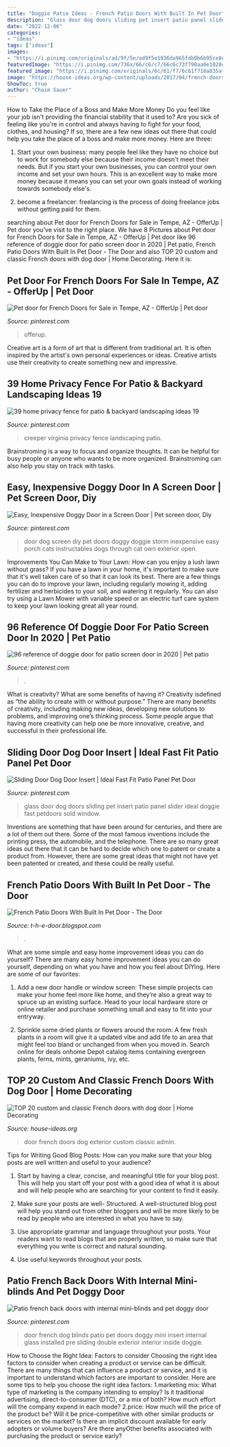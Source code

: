 ```yaml
---
title: "Doggie Patio Ideas - French Patio Doors With Built In Pet Door"
description: "Glass door dog doors sliding pet insert patio panel slider ideal doggie fast petdoors sold window"
date: "2022-12-06"
categories:
- "ideas"
tags: ["ideas"]
images:
- "https://i.pinimg.com/originals/ad/9f/5e/ad9f5e1936da965fdb0b6b95ce8e3c8b.jpg"
featuredImage: "https://i.pinimg.com/736x/66/c6/c7/66c6c73f790aa0e1028c08174cab60ad.jpg"
featured_image: "https://i.pinimg.com/originals/6c/61/f7/6c61f718a835af139f0afb2f36700e86.jpg"
image: "https://house-ideas.org/wp-content/uploads/2017/04/french-doors-with-dog-door-photo-19.jpg"
ShowToc: true
author: "Chaim Sauer"
---
```



How to Take the Place of a Boss and Make More Money
Do you feel like your job isn't providing the financial stability that it used to? Are you sick of feeling like you're in control and always having to fight for your food, clothes, and housing? If so, there are a few new ideas out there that could help you take the place of a boss and make more money. Here are three:
1. Start your own business: many people feel like they have no choice but to work for somebody else because their income doesn't meet their needs. But if you start your own businesses, you can control your own income and set your own hours. This is an excellent way to make more money because it means you can set your own goals instead of working towards somebody else's.

2. become a freelancer: freelancing is the process of doing freelance jobs without getting paid for them.

	

		
searching about Pet door for French Doors for Sale in Tempe, AZ - OfferUp | Pet door you've visit to the right place. We have 8 Pictures about Pet door for French Doors for Sale in Tempe, AZ - OfferUp | Pet door like 96 reference of doggie door for patio screen door in 2020 | Pet patio, French Patio Doors With Built In Pet Door - The Door and also TOP 20 custom and classic French doors with dog door | Home Decorating. Here it is:
		
    
## Pet Door For French Doors For Sale In Tempe, AZ - OfferUp | Pet Door

<img loading=lazy src="https://i.pinimg.com/originals/a5/ea/df/a5eadf31baae96f20015896ad5bb96b0.jpg" onerror="this.onerror=null;this.src='https://tse3.mm.bing.net/th?id=OIP.XuWx7zJuzr-_Ibq95K-QIwHaJ4&amp;pid=15.1';" alt="Pet door for French Doors for Sale in Tempe, AZ - OfferUp | Pet door">

_Source: pinterest.com_

>offerup. 

	

Creative art is a form of art that is different from traditional art. It is often inspired by the artist's own personal experiences or ideas. Creative artists use their creativity to create something new and impressive.

    
## 39 Home Privacy Fence For Patio &amp; Backyard Landscaping Ideas 19

<img loading=lazy src="https://i.pinimg.com/736x/66/c6/c7/66c6c73f790aa0e1028c08174cab60ad.jpg" onerror="this.onerror=null;this.src='https://tse3.mm.bing.net/th?id=OIP.fUpokQtRKJyC5m0iFAI7rgHaHQ&amp;pid=15.1';" alt="39 home privacy fence for patio &amp; backyard landscaping ideas 19">

_Source: pinterest.com_

>creeper virginia privacy fence landscaping patio. 

	

Brainstroming is a way to focus and organize thoughts. It can be helpful for busy people or anyone who wants to be more organized. Brainstroming can also help you stay on track with tasks.

    
## Easy, Inexpensive Doggy Door In A Screen Door | Pet Screen Door, Diy

<img loading=lazy src="https://i.pinimg.com/originals/6c/61/f7/6c61f718a835af139f0afb2f36700e86.jpg" onerror="this.onerror=null;this.src='https://tse3.mm.bing.net/th?id=OIP.21cFfj4poQ4J21GHIe34uAHaGf&amp;pid=15.1';" alt="Easy, Inexpensive Doggy Door in a Screen Door | Pet screen door, Diy">

_Source: pinterest.com_

>door dog screen diy pet doors doggy doggie storm inexpensive easy porch cats instructables dogs through cat own exterior open. 

	

Improvements You Can Make to Your Lawn: How can you enjoy a lush lawn without grass?
If you have a lawn in your home, it's important to make sure that it's well taken care of so that it can look its best. There are a few things you can do to improve your lawn, including regularly mowing it, adding fertilizer and herbicides to your soil, and watering it regularly. You can also try using a Lawn Mower with variable speed or an electric turf care system to keep your lawn looking great all year round.

    
## 96 Reference Of Doggie Door For Patio Screen Door In 2020 | Pet Patio

<img loading=lazy src="https://i.pinimg.com/736x/e3/8b/da/e38bda32d99684485c085ce884eb4747.jpg" onerror="this.onerror=null;this.src='https://tse3.mm.bing.net/th?id=OIP.UV_kT6Gb8my127KlMd91lgHaKa&amp;pid=15.1';" alt="96 reference of doggie door for patio screen door in 2020 | Pet patio">

_Source: pinterest.com_

>. 

	

What is creativity? What are some benefits of having it?
Creativity isdefined as “the ability to create with or without purpose.” There are many benefits of creativity, including making new ideas, developing new solutions to problems, and improving one’s thinking process. Some people argue that having more creativity can help one be more innovative, creative, and successful in their professional life.

    
## Sliding Door Dog Door Insert | Ideal Fast Fit Patio Panel Pet Door

<img loading=lazy src="https://i.pinimg.com/originals/ad/9f/5e/ad9f5e1936da965fdb0b6b95ce8e3c8b.jpg" onerror="this.onerror=null;this.src='https://tse3.mm.bing.net/th?id=OIP.0Az8FeTZEBeYUaAdQILLhQHaHa&amp;pid=15.1';" alt="Sliding Door Dog Door Insert | Ideal Fast Fit Patio Panel Pet Door">

_Source: pinterest.com_

>glass door dog doors sliding pet insert patio panel slider ideal doggie fast petdoors sold window. 

	

Inventions are something that have been around for centuries, and there are a lot of them out there. Some of the most famous inventions include the printing press, the automobile, and the telephone. There are so many great ideas out there that it can be hard to decide which one to patent or create a product from. However, there are some great ideas that might not have yet been patented or created, and these could be really useful.

    
## French Patio Doors With Built In Pet Door - The Door

<img loading=lazy src="https://i.pinimg.com/originals/46/44/de/4644deac51a237463612b40ab3b2670e.jpg" onerror="this.onerror=null;this.src='https://tse3.mm.bing.net/th?id=OIP.MJIbWSMKmA7NKqQ3nGoDCgHaJ7&amp;pid=15.1';" alt="French Patio Doors With Built In Pet Door - The Door">

_Source: t-h-e-door.blogspot.com_

>. 

	

What are some simple and easy home improvement ideas you can do yourself?
There are many easy home improvement ideas you can do yourself, depending on what you have and how you feel about DIYing. Here are some of our favorites:
1. Add a new door handle or window screen: These simple projects can make your home feel more like home, and they’re also a great way to spruce up an existing surface. Head to your local hardware store or online retailer and purchase something small and easy to fit into your entryway.

2. Sprinkle some dried plants or flowers around the room: A few fresh plants in a room will give it a updated vibe and add life to an area that might feel too bland or unchanged from when you moved in. Search online for deals onhome Depot catalog items containing evergreen plants, ferns, mints, geraniums, ivy, etc.

    
## TOP 20 Custom And Classic French Doors With Dog Door | Home Decorating

<img loading=lazy src="https://house-ideas.org/wp-content/uploads/2017/04/french-doors-with-dog-door-photo-19.jpg" onerror="this.onerror=null;this.src='https://tse2.mm.bing.net/th?id=OIP.kIiUCgOwpzs_mq3jmR_dawHaJ6&amp;pid=15.1';" alt="TOP 20 custom and classic French doors with dog door | Home Decorating">

_Source: house-ideas.org_

>door french doors dog exterior custom classic admin. 

	

Tips for Writing Good Blog Posts: How can you make sure that your blog posts are well written and useful to your audience?
1. Start by having a clear, concise, and meaningful title for your blog post. This will help you start off your post with a good idea of what it is about and will help people who are searching for your content to find it easily.
2. Make sure your posts are well- Structured. A well-structured blog post will help you stand out from other bloggers and will be more likely to be read by people who are interested in what you have to say.

3. Use appropriate grammar and language throughout your posts. Your readers want to read blogs that are properly written, so make sure that everything you write is correct and natural sounding.

4. Use useful keywords throughout your posts.

    
## Patio French Back Doors With Internal Mini-blinds And Pet Doggy Door

<img loading=lazy src="https://s-media-cache-ak0.pinimg.com/736x/d6/f5/a3/d6f5a316156f46f73b883a6d45047d2f--pet-door-patio-door-with-dog-door.jpg" onerror="this.onerror=null;this.src='https://tse2.mm.bing.net/th?id=OIP.fZow7AGAiWPVbM2YxfptfAHaHx&amp;pid=15.1';" alt="Patio french back doors with internal mini-blinds and pet doggy door">

_Source: pinterest.com_

>door french dog blinds patio pet doors doggy mini insert internal glass installed pre sliding double exterior interior inside doggie. 

	

How to Choose the Right Idea: Factors to consider
Choosing the right idea factors to consider when creating a product or service can be difficult. There are many things that can influence a product or service, and it is important to understand which factors are important to consider. Here are some tips to help you choose the right idea factors:
1.marketing mix: What type of marketing is the company intending to employ? Is it traditional advertising, direct-to-consumer (DTC), or a mix of both? How much effort will the company expend in each mode?
2.price: How much will the price of the product be? Will it be price-competitive with other similar products or services on the market? Is there an implicit discount available for early adopters or volume buyers? Are there anyOther benefits associated with purchasing the product or service early?

